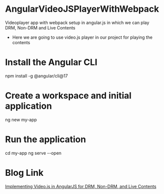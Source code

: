 # AngularVideoJSPlayerWithWebpack

Videoplayer app with webpack setup in angular.js in which we can play DRM, Non-DRM and Live Contents

- Here we are going to use video.js player in our project for playing the contents

# Install the Angular CLI

npm install -g @angular/cli@17

# Create a workspace and initial application

ng new my-app

# Run the application

cd my-app
ng serve --open

# Blog Link

[Implementing Video.js in AngularJS for DRM, Non-DRM, and Live Contents](https://medium.com/@harshitsinghal641/implementing-video-js-in-angularjs-for-drm-non-drm-and-live-contents-68a47475111a)
